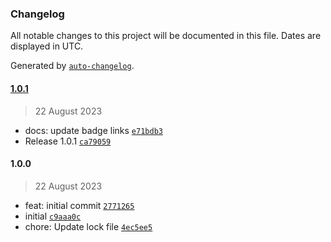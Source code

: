 ### Changelog

All notable changes to this project will be documented in this file. Dates are displayed in UTC.

Generated by [`auto-changelog`](https://github.com/CookPete/auto-changelog).

#### [1.0.1](https://personal/stack-market-labs/gatsby-source-bigcommerce/compare/1.0.0...1.0.1)

> 22 August 2023

- docs: update badge links [`e71bdb3`](https://personal/stack-market-labs/gatsby-source-bigcommerce/commit/e71bdb39bc57a3db461b2a96c17ecc0e4795baa0)
- Release 1.0.1 [`ca79059`](https://personal/stack-market-labs/gatsby-source-bigcommerce/commit/ca790596a790516c395da88b51817abec518f991)

#### 1.0.0

> 22 August 2023

- feat: initial commit [`2771265`](https://personal/stack-market-labs/gatsby-source-bigcommerce/commit/27712659361ec903a67ccd8855ef171f3d8face4)
- initial [`c9aaa0c`](https://personal/stack-market-labs/gatsby-source-bigcommerce/commit/c9aaa0c1698fdd0c4f2e63666b0134f6c56dd8c4)
- chore: Update lock file [`4ec5ee5`](https://personal/stack-market-labs/gatsby-source-bigcommerce/commit/4ec5ee5a64f5baf97325de9cc54440738177dd34)
